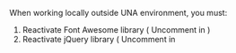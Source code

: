When working locally outside UNA environment, you must:

1) Reactivate Font Awesome library ( Uncomment in <head> )
2) Reactivate jQuery library ( Uncomment in <script> )

Currently, pages Arabic font is set to Changa for headings, Tajawal for body and Quicksand for SehaSky English word, but if Nunito font will be used throughout whole SehaSky site, you must re-load Nunito Google font ( Uncomment in <head> ) and set font-family for for SehaSky English word to Nunito